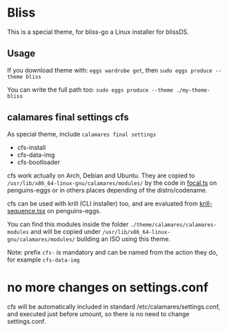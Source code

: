 # Bliss

This is a special theme, for bliss-go a Linux installer for blissDS.

## Usage

If you download theme with: `eggs wardrobe get`, then `sudo eggs produce --theme bliss`

You can write the full path too: `sudo eggs produce --theme ./my-theme-bliss`

## calamares final settings **cfs**

As special theme, include `calamares final settings`

* cfs-install 
* cfs-data-img
* cfs-bootloader

cfs work actually on Arch, Debian and Ubuntu. They are copied to `/usr/lib/x86_64-linux-gnu/calamares/modules/` by the code in [focal.ts](https://github.com/pieroproietti/penguins-eggs/blob/4f1b9c537a2e182b5a5b89c09f22821e0f6195d0/src/classes/incubation/distros/focal.ts#L98) on penguins-eggs or in others places depending of the distro/codename.

cfs can be used with krill (CLI installer) too, and are evaluated from [krill-sequence.tsx](https://github.com/pieroproietti/penguins-eggs/blob/4f1b9c537a2e182b5a5b89c09f22821e0f6195d0/src/krill/krill-sequence.tsx#L630) on penguins-eggs.

You can find this modules inside the folder `./theme/calamares/calamares-modules` and will be copied under `/usr/lib/x86_64-linux-gnu/calamares/modules/` building an ISO using this theme.

Note: prefix `cfs-` is mandatory  and can be named from the action they do, for example `cfs-data-img`

# no more changes on settings.conf

cfs will be automatically included in standard /etc/calamares/settings.conf, and executed just before umount, so there is no need to change settings.conf.

